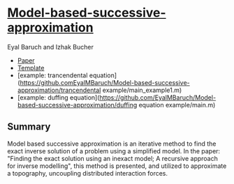 




[Model-based-successive-approximation](....) 
=======
Eyal Baruch and Izhak Bucher



* [Paper](...)
* [Template](https://github.com/EyalMBaruch/Model-based-successive-approximation/template/main.m)
* [example: trancendental equation](https://github.comEyalMBaruch/Model-based-successive-approximation/trancendental example/main_example1.m)
* [example: duffing equation](https://github.com/EyalMBaruch/Model-based-successive-approximation/duffing equation example/main.m)

Summary
--------

Model based successive approximation is an iterative method to find the exact inverse solution of a problem using a simplified model. In the paper: "Finding the exact solution using an inexact model; A recursive approach for inverse modelling", this method is presented, and utilized to approximate a topography, uncoupling distributed interaction forces.
